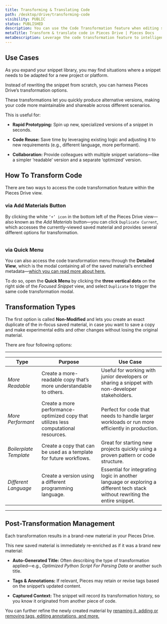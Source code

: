 ```yaml
---
title: Transforming & Translating Code
path: /desktop/drive/transforming-code
visibility: PUBLIC
status: PUBLISHED
description: You can use the Code Transformation feature when editing saved materials to intelligently optimize and translate code into other languages or to fit different use cases.
metaTitle: Transform & translate code in Pieces Drive | Pieces Docs
metaDescription: Leverage the code transformation feature to intelligently optimize, adapt, and translate saved code snippets into different programming languages or tailored use cases..
---
```


## Use Cases

As you expand your snippet library, you may find situations where a snippet needs to be adapted for a new project or platform.

Instead of rewriting the snippet from scratch, you can harness Pieces Drive’s transformation options.

These transformations let you quickly produce alternative versions, making your code more maintainable and shareable across different scenarios.

This is useful for:

* **Rapid Prototyping:** Spin up new, specialized versions of a snippet in seconds.

* **Code Reuse:** Save time by leveraging existing logic and adjusting it to new requirements (e.g., different language, more performant).

* **Collaboration:** Provide colleagues with multiple snippet variations—like a simpler ‘readable’ version and a separate ‘optimized’ version.

## How To Transform Code

There are two ways to access the code transformation feature within the Pieces Drive view.

### via Add Materials Button

By clicking the white `‘+’ icon` in the bottom left of the Pieces Drive view—also known as the *Add Materials* button—you can click `Duplicate Current`, which accesses the currently-viewed saved material and provides several different options for transformation.

<Image src="https://storage.googleapis.com/hashnode_product_documentation_assets/desktop_app_assets/desktop_app_MAIN/new_media/Pieces%20Drive/Saving%20%26%20Organizing%20Materials/screenshot_of_duplicate.png" alt="" align="center" fullwidth="true" />

### via Quick Menu

You can also access the code transformation menu through the **Detailed View**, which is the modal containing all of the saved material’s enriched metadata—[which you can read more about here.](/products/desktop/drive/enrichment-and-metadata)

To do so, open the **Quick Menu** by clicking the **three vertical dots** on the right side of the *Focused Snippet* view, and select `Duplicate` to trigger the same code transformation modal.

## Transformation Types

The first option is called **Non-Modified** and lets you create an exact duplicate of the in-focus saved material, in case you want to save a copy and make experimental edits and other changes without losing the original material.

There are four following options:

***

| **Type**               | **Purpose**                                                                          | **Use Case**                                                                                                                  |
| ---------------------- | ------------------------------------------------------------------------------------ | ----------------------------------------------------------------------------------------------------------------------------- |
| *More Readable*        | Create a more-readable copy that’s more understandable to others.                    | Useful for working with junior developers or sharing a snippet with non-developer stakeholders.                               |
| *More Performant*      | Create a more performance-optimized copy that utilizes less computational resources. | Perfect for code that needs to handle larger workloads or run more efficiently in production.                                 |
| *Boilerplate Template* | Create a copy that can be used as a template for future workflows.                   | Great for starting new projects quickly using a proven pattern or code structure.                                             |
| *Different Language*   | Create a version using a different programming language.                             | Essential for integrating logic in another language or exploring a different tech stack without rewriting the entire snippet. |

***

## Post-Transformation Management

Each transformation results in a brand-new material in your Pieces Drive.

This new saved material is immediately re-enriched as if it was a brand new material:

* **Auto-Generated Title:** Often describing the type of transformation applied—e.g., *Optimized Python Script For Parsing Data* or another such title.

* **Tags & Annotations:** If relevant, Pieces may retain or revise tags based on the snippet’s updated content.

* **Captured Context:** The snippet will record its transformation history, so you know it originated from another piece of code.

You can further refine the newly created material by [renaming it, adding or removing tags, editing annotations, and more.](/products/desktop/drive/enrichment-and-metadata#renaming-and-reclassifying)
